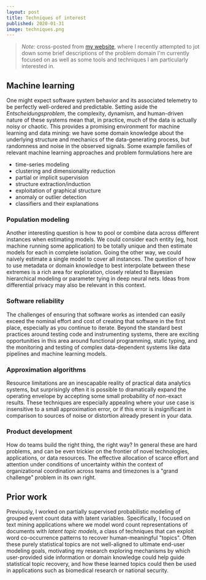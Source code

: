 ```yaml
---
layout: post
title: Techniques of interest
published: 2020-01-31
image: techniques.png
---
```


> *Note:* cross-posted from [my
   website](http://www.david-andrzejewski.com/interests.html), where I
   recently attempted to jot down some brief descriptions of the
   problem domain I'm currently focused on as well as some tools and
   techniques I am particularly interested in.

## Machine learning

One might expect software system behavior and its associated telemetry
to be perfectly well-ordered and predictable. Setting aside the
_Entscheidungsproblem_, the complexity, dynamism, and human-driven
nature of these systems mean that, in practice, much of the data is
actually noisy or chaotic. This provides a promising environment for
machine learning and data mining: we have some domain knowledge about
the underlying structure and mechanics of the data-generating process,
but randomness and noise in the observed signals. Some example
families of relevant machine learning approaches and problem
formulations here are

* time-series modeling
* clustering and dimensionality reduction
* partial or implicit supervision
* structure extraction/induction
* exploitation of graphical structure
* anomaly or outlier detection
* classifiers and their explanations

### Population modeling

Another interesting question is how to pool or combine
data across different instances when estimating models. We
could consider each entity (eg, host machine running some
application) to be totally unique and then estimate models
for each in complete isolation. Going the other way, we
could naively estimate a single model to cover all
instances. The question of how to use metadata or domain
knowledge to best interpolate between these extremes is a
rich area for exploration, closely related to Bayesian
hierarchical modeling or parameter tying in deep neural
nets. Ideas from differential privacy may also be relevant
in this context.


### Software reliability

The challenges of ensuring that software works as intended
can easily exceed the nominal effort and cost of creating
that software in the first place, especially as you
continue to iterate. Beyond the standard best practices
around testing code and instrumenting systems, there are
exciting opportunities in this area around functional
programming, static typing, and the monitoring and testing
of complex data-dependent systems like data pipelines and
machine learning models.
          
### Approximation algorithms

Resource limitations are an inescapable reality of practical data
analytics systems, but surprisingly often it is possible to
dramatically expand the operating envelope by accepting some small
probability of non-exact results. These techniques are especially
appealing where your use case is insensitive to a small approximation
error, or if this error is insignificant in comparison to sources of
noise or distortion already present in your data.

### Product development

How do teams build the right thing, the right way? In general these
are hard problems, and can be even trickier on the frontier of novel
technologies, applications, or data resources. The effective
allocation of scarce effort and attention under conditions of
uncertainty within the context of organizational coordination across
teams and timezones is a "grand challenge" problem in its own right.

## Prior work

Previously, I worked on partially supervised probabilistic modeling of
grouped event count data with latent variables. Specifically, I
focused on text mining applications where we model word count
representations of documents with _latent topic models_, a class of
techniques that can exploit word co-occurrence patterns to recover
human-meaningful "topics". Often these purely statistical topics are
not well-aligned to ultimate end-user modeling goals, motivating my
research exploring mechanisms by which user-provided side information
or domain knowledge could help guide statistical topic recovery, and
how these learned topics could then be used in applications such as
biomedical research or national security.
